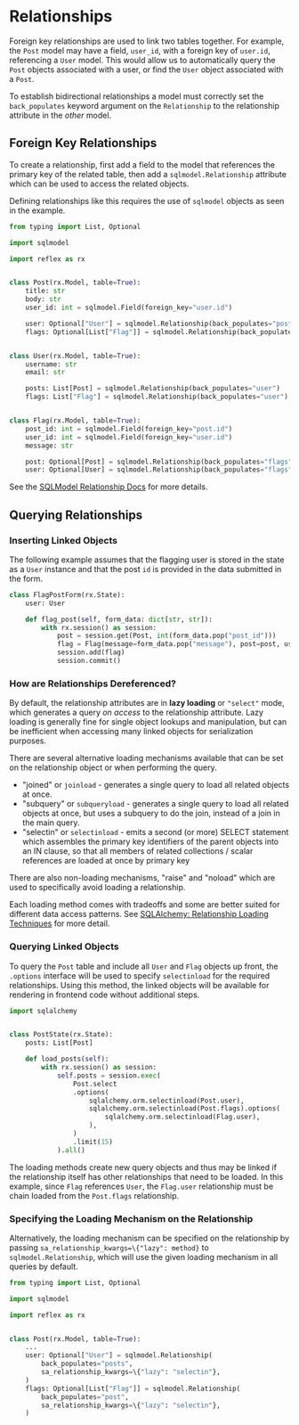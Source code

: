 # Relationships

Foreign key relationships are used to link two tables together. For example,
the `Post` model may have a field, `user_id`, with a foreign key of `user.id`,
referencing a `User` model. This would allow us to automatically query the `Post` objects
associated with a user, or find the `User` object associated with a `Post`.

To establish bidirectional relationships a model must correctly set the
`back_populates` keyword argument on the `Relationship` to the relationship
attribute in the _other_ model.

## Foreign Key Relationships

To create a relationship, first add a field to the model that references the
primary key of the related table, then add a `sqlmodel.Relationship` attribute
which can be used to access the related objects.

Defining relationships like this requires the use of `sqlmodel` objects as
seen in the example.

```python
from typing import List, Optional

import sqlmodel

import reflex as rx


class Post(rx.Model, table=True):
    title: str
    body: str
    user_id: int = sqlmodel.Field(foreign_key="user.id")

    user: Optional["User"] = sqlmodel.Relationship(back_populates="posts")
    flags: Optional[List["Flag"]] = sqlmodel.Relationship(back_populates="post")


class User(rx.Model, table=True):
    username: str
    email: str

    posts: List[Post] = sqlmodel.Relationship(back_populates="user")
    flags: List["Flag"] = sqlmodel.Relationship(back_populates="user")


class Flag(rx.Model, table=True):
    post_id: int = sqlmodel.Field(foreign_key="post.id")
    user_id: int = sqlmodel.Field(foreign_key="user.id")
    message: str

    post: Optional[Post] = sqlmodel.Relationship(back_populates="flags")
    user: Optional[User] = sqlmodel.Relationship(back_populates="flags")
```

See the [SQLModel Relationship Docs](https://sqlmodel.tiangolo.com/tutorial/relationship-attributes/define-relationships-attributes/) for more details.

## Querying Relationships

### Inserting Linked Objects

The following example assumes that the flagging user is stored in the state as a
`User` instance and that the post `id` is provided in the data submitted in the
form.

```python
class FlagPostForm(rx.State):
    user: User

    def flag_post(self, form_data: dict[str, str]):
        with rx.session() as session:
            post = session.get(Post, int(form_data.pop("post_id")))
            flag = Flag(message=form_data.pop("message"), post=post, user=self.user)
            session.add(flag)
            session.commit()
```

### How are Relationships Dereferenced?

By default, the relationship attributes are in **lazy loading** or `"select"`
mode, which generates a query _on access_ to the relationship attribute. Lazy
loading is generally fine for single object lookups and manipulation, but can be
inefficient when accessing many linked objects for serialization purposes.

There are several alternative loading mechanisms available that can be set on
the relationship object or when performing the query.

* "joined" or `joinload` - generates a single query to load all related objects
  at once.
* "subquery" or `subqueryload` - generates a single query to load all related
  objects at once, but uses a subquery to do the join, instead of a join in the
  main query.
* "selectin" or `selectinload` - emits a second (or more) SELECT statement which
  assembles the primary key identifiers of the parent objects into an IN clause,
  so that all members of related collections / scalar references are loaded at
  once by primary key

There are also non-loading mechanisms, "raise" and "noload" which are used to
specifically avoid loading a relationship.

Each loading method comes with tradeoffs and some are better suited for different
data access patterns.
See [SQLAlchemy: Relationship Loading Techniques](https://docs.sqlalchemy.org/en/14/orm/loading_relationships.html)
for more detail.

### Querying Linked Objects

To query the `Post` table and include all `User` and `Flag` objects up front,
the `.options` interface will be used to specify `selectinload` for the required
relationships. Using this method, the linked objects will be available for
rendering in frontend code without additional steps.

```python
import sqlalchemy


class PostState(rx.State):
    posts: List[Post]

    def load_posts(self):
        with rx.session() as session:
            self.posts = session.exec(
                Post.select
                .options(
                    sqlalchemy.orm.selectinload(Post.user),
                    sqlalchemy.orm.selectinload(Post.flags).options(
                        sqlalchemy.orm.selectinload(Flag.user),
                    ),
                )
                .limit(15)
            ).all()
```

The loading methods create new query objects and thus may be linked if the
relationship itself has other relationships that need to be loaded. In this
example, since `Flag` references `User`, the `Flag.user` relationship must be
chain loaded from the `Post.flags` relationship.

### Specifying the Loading Mechanism on the Relationship

Alternatively, the loading mechanism can be specified on the relationship by
passing `sa_relationship_kwargs=\{"lazy": method}` to `sqlmodel.Relationship`,
which will use the given loading mechanism in all queries by default.

```python
from typing import List, Optional

import sqlmodel

import reflex as rx


class Post(rx.Model, table=True):
    ...
    user: Optional["User"] = sqlmodel.Relationship(
        back_populates="posts",
        sa_relationship_kwargs=\{"lazy": "selectin"},
    )
    flags: Optional[List["Flag"]] = sqlmodel.Relationship(
        back_populates="post",
        sa_relationship_kwargs=\{"lazy": "selectin"},
    )
```